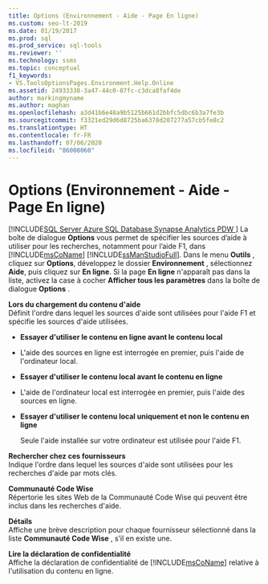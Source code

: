 ```yaml
---
title: Options (Environnement - Aide - Page En ligne)
ms.custom: seo-lt-2019
ms.date: 01/19/2017
ms.prod: sql
ms.prod_service: sql-tools
ms.reviewer: ''
ms.technology: ssms
ms.topic: conceptual
f1_keywords:
- VS.ToolsOptionsPages.Environment.Help.Online
ms.assetid: 24933338-3a47-44c0-87fc-c3dca8faf4de
author: markingmyname
ms.author: maghan
ms.openlocfilehash: a3d41b6e48a9b5125b661d2bbfc5dbc6b3a7fe3b
ms.sourcegitcommit: f3321ed29d6d8725ba6378d207277a57cb5fe8c2
ms.translationtype: HT
ms.contentlocale: fr-FR
ms.lasthandoff: 07/06/2020
ms.locfileid: "86008060"
---
```

# <a name="options-environment---help---online-page"></a>Options (Environnement - Aide - Page En ligne)
[!INCLUDE[SQL Server Azure SQL Database Synapse Analytics PDW ](../../includes/applies-to-version/sql-asdb-asdbmi-asa-pdw.md)]
La boîte de dialogue **Options** vous permet de spécifier les sources d’aide à utiliser pour les recherches, notamment pour l’aide F1, dans [!INCLUDE[msCoName](../../includes/msconame_md.md)] [!INCLUDE[ssManStudioFull](../../includes/ssmanstudiofull-md.md)]. Dans le menu **Outils** , cliquez sur **Options**, développez le dossier **Environnement** , sélectionnez **Aide**, puis cliquez sur **En ligne**. Si la page **En ligne** n'apparaît pas dans la liste, activez la case à cocher **Afficher tous les paramètres** dans la boîte de dialogue **Options** .  
  
**Lors du chargement du contenu d'aide**  
Définit l'ordre dans lequel les sources d'aide sont utilisées pour l'aide F1 et spécifie les sources d'aide utilisées.  
  
-   **Essayer d'utiliser le contenu en ligne avant le contenu local**  
  
-   L'aide des sources en ligne est interrogée en premier, puis l'aide de l'ordinateur local.  
  
-   **Essayer d'utiliser le contenu local avant le contenu en ligne**  
  
-   L'aide de l'ordinateur local est interrogée en premier, puis l'aide des sources en ligne.  
  
-   **Essayer d'utiliser le contenu local uniquement et non le contenu en ligne**  
  
    Seule l'aide installée sur votre ordinateur est utilisée pour l'aide F1.  
  
**Rechercher chez ces fournisseurs**  
Indique l'ordre dans lequel les sources d'aide sont utilisées pour les recherches d'aide par mots clés.  
  
**Communauté Code Wise**  
Répertorie les sites Web de la Communauté Code Wise qui peuvent être inclus dans les recherches d'aide.  
  
**Détails**  
Affiche une brève description pour chaque fournisseur sélectionné dans la liste **Communauté Code Wise** , s’il en existe une.  
  
**Lire la déclaration de confidentialité**  
Affiche la déclaration de confidentialité de [!INCLUDE[msCoName](../../includes/msconame_md.md)] relative à l'utilisation du contenu en ligne.  
  
